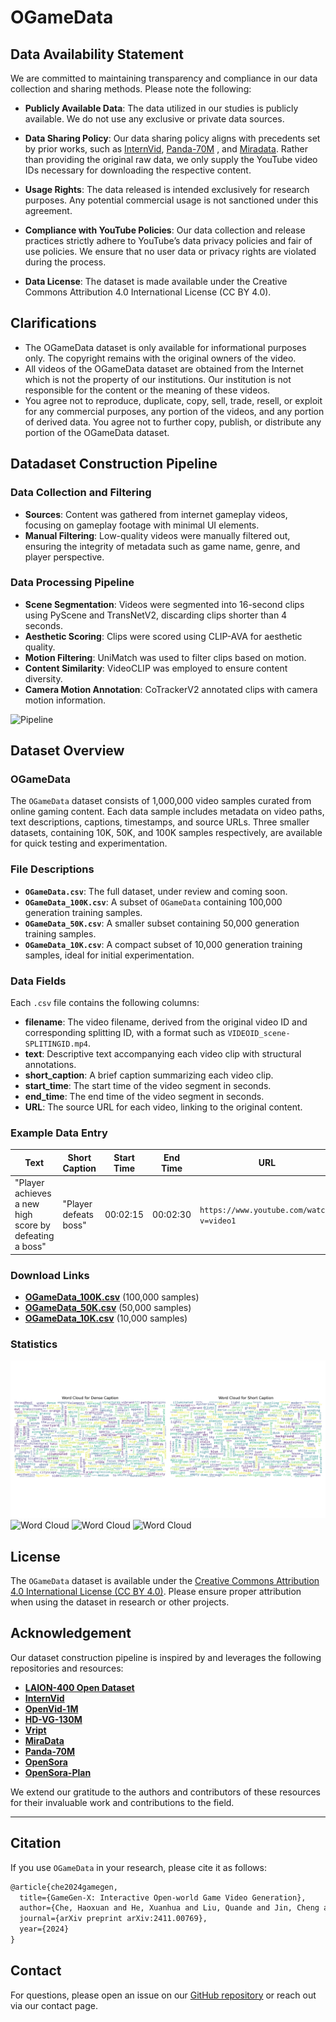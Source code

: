 # OGameData

## Data Availability Statement
We are committed to maintaining transparency and compliance in our data collection and sharing methods. Please note the following:

- **Publicly Available Data**: The data utilized in our studies is publicly available. We do not use any exclusive or private data sources.

- **Data Sharing Policy**: Our data sharing policy aligns with precedents set by prior works, such as [InternVid](https://github.com/OpenGVLab/InternVideo/tree/main/Data/InternVid), [Panda-70M](https://snap-research.github.io/Panda-70M/) 
, and [Miradata](https://github.com/mira-space/MiraData). Rather than providing the original raw data, we only supply the YouTube video IDs necessary for downloading the respective content.

- **Usage Rights**: The data released is intended exclusively for research purposes. Any potential commercial usage is not sanctioned under this agreement.

- **Compliance with YouTube Policies**: Our data collection and release practices strictly adhere to YouTube’s data privacy policies and fair of use policies. We ensure that no user data or privacy rights are violated during the process.

- **Data License**: The dataset is made available under the Creative Commons Attribution 4.0 International License (CC BY 4.0).

## Clarifications

- The OGameData dataset is only available for informational purposes only. The copyright remains with the original owners of the video.
- All videos of the OGameData dataset are obtained from the Internet which is not the property of our institutions. Our institution is not responsible for the content or the meaning of these videos.
- You agree not to reproduce, duplicate, copy, sell, trade, resell, or exploit for any commercial purposes, any portion of the videos, and any portion of derived data. You agree not to further copy, publish, or distribute any portion of the OGameData dataset.

## Datadaset Construction Pipeline
### Data Collection and Filtering
- **Sources**: Content was gathered from internet gameplay videos, focusing on gameplay footage with minimal UI elements.
- **Manual Filtering**: Low-quality videos were manually filtered out, ensuring the integrity of metadata such as game name, genre, and player perspective.

### Data Processing Pipeline
- **Scene Segmentation**: Videos were segmented into 16-second clips using PyScene and TransNetV2, discarding clips shorter than 4 seconds.
- **Aesthetic Scoring**: Clips were scored using CLIP-AVA for aesthetic quality.
- **Motion Filtering**: UniMatch was used to filter clips based on motion.
- **Content Similarity**: VideoCLIP was employed to ensure content diversity.
- **Camera Motion Annotation**: CoTrackerV2 annotated clips with camera motion information.

![Pipeline](https://arxiv.org/html/2411.00769v1/x2.png)

## Dataset Overview
### OGameData
The `OGameData` dataset consists of 1,000,000 video samples curated from online gaming content. Each data sample includes metadata on video paths, text descriptions, captions, timestamps, and source URLs. Three smaller datasets, containing 10K, 50K, and 100K samples respectively, are available for quick testing and experimentation.

### File Descriptions
- **`OGameData.csv`**: The full dataset, under review and coming soon.
- **`OGameData_100K.csv`**: A subset of `OGameData` containing 100,000 generation training samples.
- **`OGameData_50K.csv`**: A smaller subset containing 50,000 generation training samples.
- **`OGameData_10K.csv`**: A compact subset of 10,000 generation training samples, ideal for initial experimentation.

### Data Fields
Each `.csv` file contains the following columns:
- **filename**: The video filename, derived from the original video ID and corresponding splitting ID, with a format such as `VIDEOID_scene-SPLITINGID.mp4`.
- **text**: Descriptive text accompanying each video clip with structural annotations.
- **short_caption**: A brief caption summarizing each video clip.
- **start_time**: The start time of the video segment in seconds.
- **end_time**: The end time of the video segment in seconds.
- **URL**: The source URL for each video, linking to the original content.

### Example Data Entry
| Text | Short Caption | Start Time | End Time | URL | Filename |
|------|---------------|------------|----------|-----|----------|
| "Player achieves a new high score by defeating a boss" | "Player defeats boss" | 00:02:15 | 00:02:30 | `https://www.youtube.com/watch?v=video1` | `video1.mp4` |

### Download Links
- **[OGameData_100K.csv](https://drive.google.com/file/d/1O80GdWI4BfhwWIIvEyoGZmBrK_NZae2k/view?usp=sharing)** (100,000 samples)
- **[OGameData_50K.csv](https://drive.google.com/file/d/1Zw4AofuVso53RCmNtx5GNN3MdFxhvg2H/view?usp=sharing)** (50,000 samples)
- **[OGameData_10K.csv](https://drive.google.com/file/d/1QQ0i8ZlrWYQEqNGedlzGYJe6adqd4y_P/view?usp=sharing)** (10,000 samples)

### Statistics

![Word Cloud](./Figures/wordcloud_output.png)
![Word Cloud](https://arxiv.org/html/2411.00769v1/extracted/5968319/figures/game_distribution_nature_style.png)
![Word Cloud](https://arxiv.org/html/2411.00769v1/extracted/5968319/figures/game_ins_1.png)
![Word Cloud](https://arxiv.org/html/2411.00769v1/extracted/5968319/figures/game_gen_game_3.png)

## License
The `OGameData` dataset is available under the [Creative Commons Attribution 4.0 International License (CC BY 4.0)](https://creativecommons.org/licenses/by/4.0/). Please ensure proper attribution when using the dataset in research or other projects.

## Acknowledgement

Our dataset construction pipeline is inspired by and leverages the following repositories and resources:

- **[LAION-400 Open Dataset](https://laion.ai/blog/laion-400-open-dataset/)**
- **[InternVid](https://github.com/OpenGVLab/InternVideo/tree/main/Data/InternVid)**
- **[OpenVid-1M](https://github.com/NJU-PCALab/OpenVid-1M)**
- **[HD-VG-130M](https://github.com/daooshee/HD-VG-130M)**
- **[Vript](https://github.com/mutonix/Vript)**
- **[MiraData](https://github.com/mira-space/MiraData)**
- **[Panda-70M](https://snap-research.github.io/Panda-70M/)**
- **[OpenSora](https://github.com/hpcaitech/Open-Sora)**
- **[OpenSora-Plan](https://github.com/PKU-YuanGroup/Open-Sora-Plan)**

We extend our gratitude to the authors and contributors of these resources for their invaluable work and contributions to the field.

---

## Citation
If you use `OGameData` in your research, please cite it as follows:

```markdown
@article{che2024gamegen,
  title={GameGen-X: Interactive Open-world Game Video Generation},
  author={Che, Haoxuan and He, Xuanhua and Liu, Quande and Jin, Cheng and Chen, Hao},
  journal={arXiv preprint arXiv:2411.00769},
  year={2024}
}
```

## Contact

For questions, please open an issue on our [GitHub repository](https://github.com/GameGen-X/GameGen-X/issues) or reach out via our contact page.
